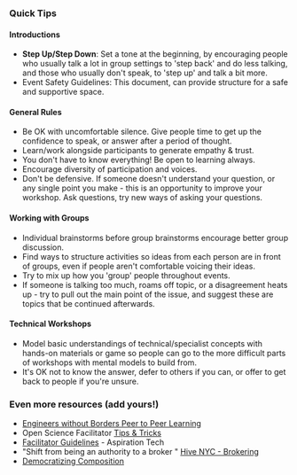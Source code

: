 
### Quick Tips

#### Introductions
* **Step Up/Step Down**: Set a tone at the beginning, by encouraging people who usually talk a lot in group settings to 'step back' and do less talking, and those who usually don't speak, to 'step up' and talk a bit more.
* Event Safety Guidelines: This document, can provide structure for a safe and supportive space.

#### General Rules

* Be OK with uncomfortable silence. Give people time to get up the confidence to speak, or answer after a period of thought.
* Learn/work alongside participants to generate empathy & trust.
* You don't have to know everything!  Be open to learning always.
* Encourage diversity of participation and voices.
* Don't be defensive.  If someone doesn't understand your question, or any single point you make - this is an opportunity to improve your workshop.  Ask questions, try new ways of asking your questions.  

#### Working with Groups

* Individual brainstorms before group brainstorms encourage better group discussion.
* Find ways to structure activities so ideas from each person are in front of groups, even if people aren't comfortable voicing their ideas.
* Try to mix up how you 'group' people throughout events.
* If someone is talking too much, roams off topic, or a disagreement heats up - try to pull out the main point of the issue, and suggest these are topics that be continued afterwards.


#### Technical Workshops
* Model basic understandings of technical/specialist concepts with hands-on materials or game so people can go to the more difficult parts of workshops with mental models to build from.
* It's OK not to know the answer, defer to others if you can, or offer to get back to people if you're unsure.


### Even more resources  (add yours!)
* [Engineers without Borders  Peer to Peer Learning](http://my2.ewb.ca/site_media/static/library/files/387/the-ewb-peer-to-peer-learning-facilitators-guide.pdf)
* Open Science Facilitator [Tips & Tricks](http://mozillascience.github.io/open-science-leadership-workshop/facilitator_tips_&_tricks.html)
* [Facilitator Guidelines](http://facilitation.aspirationtech.org/index.php?title=Facilitation:Facilitator_Guidelines) - Aspiration Tech
* "Shift from being an authority to a broker " [Hive NYC - Brokering](http://hivenyc.org/wp-content/uploads/Hive-Research-Lab-2015-Community-White-Paper-Brokering-Future-Learning-Opportunities.pdf)
* [Democratizing Composition](https://democratizingcomposition.wordpress.com/2013/01/28/the-methods-behind-oureducon-madness/)
